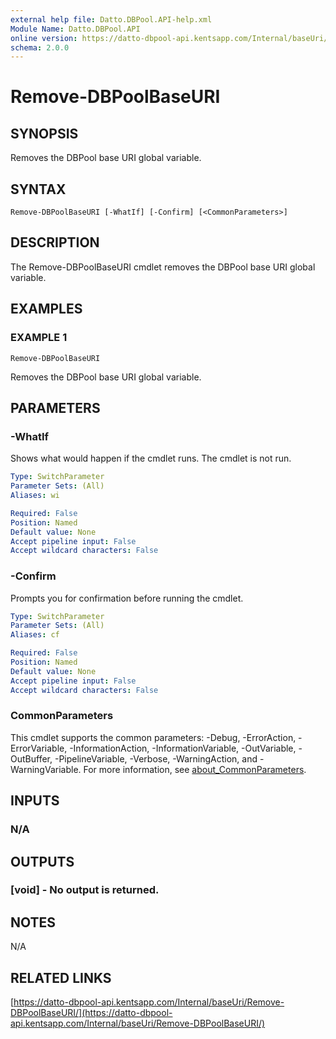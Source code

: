 ```yaml
---
external help file: Datto.DBPool.API-help.xml
Module Name: Datto.DBPool.API
online version: https://datto-dbpool-api.kentsapp.com/Internal/baseUri/Remove-DBPoolBaseURI/
schema: 2.0.0
---
```


# Remove-DBPoolBaseURI

## SYNOPSIS
Removes the DBPool base URI global variable.

## SYNTAX

```
Remove-DBPoolBaseURI [-WhatIf] [-Confirm] [<CommonParameters>]
```

## DESCRIPTION
The Remove-DBPoolBaseURI cmdlet removes the DBPool base URI global variable.

## EXAMPLES

### EXAMPLE 1
```
Remove-DBPoolBaseURI
```

Removes the DBPool base URI global variable.

## PARAMETERS

### -WhatIf
Shows what would happen if the cmdlet runs.
The cmdlet is not run.

```yaml
Type: SwitchParameter
Parameter Sets: (All)
Aliases: wi

Required: False
Position: Named
Default value: None
Accept pipeline input: False
Accept wildcard characters: False
```

### -Confirm
Prompts you for confirmation before running the cmdlet.

```yaml
Type: SwitchParameter
Parameter Sets: (All)
Aliases: cf

Required: False
Position: Named
Default value: None
Accept pipeline input: False
Accept wildcard characters: False
```

### CommonParameters
This cmdlet supports the common parameters: -Debug, -ErrorAction, -ErrorVariable, -InformationAction, -InformationVariable, -OutVariable, -OutBuffer, -PipelineVariable, -Verbose, -WarningAction, and -WarningVariable. For more information, see [about_CommonParameters](http://go.microsoft.com/fwlink/?LinkID=113216).

## INPUTS

### N/A
## OUTPUTS

### [void] - No output is returned.
## NOTES
N/A

## RELATED LINKS

[https://datto-dbpool-api.kentsapp.com/Internal/baseUri/Remove-DBPoolBaseURI/](https://datto-dbpool-api.kentsapp.com/Internal/baseUri/Remove-DBPoolBaseURI/)


